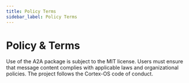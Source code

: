 ```yaml
---
title: Policy Terms
sidebar_label: Policy Terms
---
```


# Policy & Terms

Use of the A2A package is subject to the MIT license. Users must ensure that message content complies with applicable laws and organizational policies. The project follows the Cortex-OS code of conduct.
